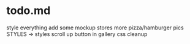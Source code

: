 # todo.md
style everything
add some mockup stores
more pizza/hamburger pics
STYLES -> styles
scroll up button in gallery
css cleanup
